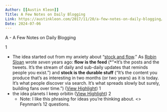 ```yaml
---
Author: [[Austin Kleon]]
Title: A Few Notes on Daily Blogging
Link: https://austinkleon.com/2017/11/20/a-few-notes-on-daily-blogging/
Date: 2024-07-06
---
```

A - A Few Notes on Daily Blogging

1
- The idea started out from my anxiety about “[stock and flow](http://snarkmarket.com/2010/4890).” As [Robin Sloan](https://www.robinsloan.com/) wrote *seven* years ago: **flow** **is the feed** (*“*It’s the posts and the tweets. It’s the stream of daily and sub-daily updates that reminds people you exist.”) and **stock is the durable stuff** (“It’s the content you produce that’s as interesting in two months (or two years) as it is today. It’s what people discover via search. It’s what spreads slowly but surely, building fans over time.”) ([View Highlight](https://read.readwise.io/read/01gnqqbh6w22v9tjh9d8wms6y8))
1
- the idea planets I keep orbitin ([View Highlight](https://read.readwise.io/read/01gnqqehwhn83qvbz8r0gqkyqf))
2
    - Note: I like this phrasing for ideas you’re thinking about. <> Feynman’s 12 questions.
